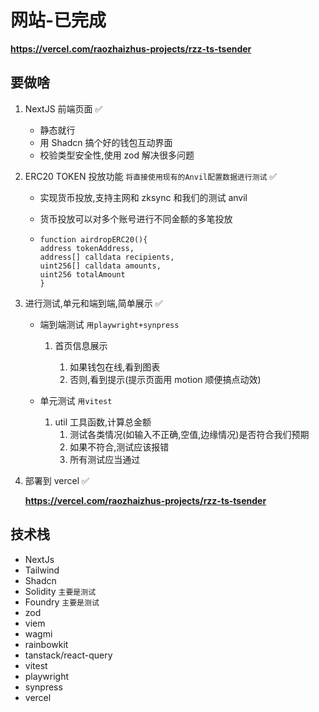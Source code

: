 # 网站-已完成

**https://vercel.com/raozhaizhus-projects/rzz-ts-tsender**

## 要做啥

1. NextJS 前端页面 ✅

    - 静态就行
    - 用 Shadcn 搞个好的钱包互动界面
    - 校验类型安全性,使用 zod 解决很多问题

2. ERC20 TOKEN 投放功能 `将直接使用现有的Anvil配置数据进行测试` ✅

    - 实现货币投放,支持主网和 zksync 和我们的测试 anvil
    - 货币投放可以对多个账号进行不同金额的多笔投放

    - ```solidity
      function airdropERC20(){
      address tokenAddress,
      address[] calldata recipients,
      uint256[] calldata amounts,
      uint256 totalAmount
      }
      ```

3. 进行测试,单元和端到端,简单展示 ✅

    - 端到端测试 `用playwright+synpress`

        1. 首页信息展示

            1. 如果钱包在线,看到图表
            2. 否则,看到提示(提示页面用 motion 顺便搞点动效)

    - 单元测试 `用vitest`

        1. util 工具函数,计算总金额
            1. 测试各类情况(如输入不正确,空值,边缘情况)是否符合我们预期
            2. 如果不符合,测试应该报错
            3. 所有测试应当通过

4. 部署到 vercel ✅

    **https://vercel.com/raozhaizhus-projects/rzz-ts-tsender**

## 技术栈

-   NextJs
-   Tailwind
-   Shadcn
-   Solidity `主要是测试`
-   Foundry `主要是测试`
-   zod
-   viem
-   wagmi
-   rainbowkit
-   tanstack/react-query
-   vitest
-   playwright
-   synpress
-   vercel
